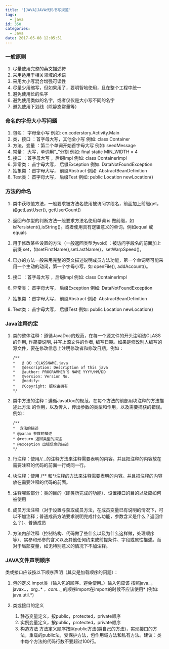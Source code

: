 ```yaml
---
title: '[JAVA]JAVA代码书写规范'
tags:
  - java
id: 350
categories:
  - Java
date: 2017-05-08 12:05:51
---
```


### 一般原则

1.  尽量使用完整的英文描述符
2.  采用适用于相关领域的术语
3.  采用大小写混合增强可读性
4.  尽量少用缩写，但如果用了，要明智地使用，且在整个工程中统一
5.  避免使用长的名字
6.  避免使用类似的名字，或者仅仅是大小写不同的名字
7.  避免使用下划线（除静态常量等）

### 命名的字母大小写问题

1.  包名： 字母全小写     例如:  cn.coderstory.Activity.Main
2.  类，接口 ：首字母大写，其他全小写 例如: class Container
3.  方法，变量 ：第二个单词开始首字母大写 例如:  seedMessage
4.  常量： 大写，单词用“_”分割 例如: final static MIN_WIDTH = 4
5.  接口 ：首字母大写 ，后缀Impl 例如: class ContainerImpl
6.  异常类： 首字母大写， 后缀Exception 例如: DataNotFoundException
7.  抽象类 ：首字母大写， 前缀Abstract 例如: AbstractBeanDefinition
8.  Test类： 首字母大写， 后缀Test 例如: public Location newLocation()

### 方法的命名

1.  类中获取值方法，一般要求被方法名使用被访问字段名，前面加上前缀get，如getLastUser(), getUserCount()
2.  返回布尔型的判断方法一般要求方法名使用单词 is 做前缀，如isPersistent(),isString()。或者使用具有逻辑意义的单词，例如equal 或equals
3.  用于修改某些设置的方法（一般返回类型为void）：被访问字段名的前面加上前缀 set，如setFirstName(),setLastName()，setWarpSpeed()。</p>
4.  已办的方法一般采用完整的英文描述说明成员方法功能，第一个单词尽可能采用一个生动的动词，第一个字母小写，如 openFile(), addAccount()。

5.  接口 ：首字母大写 ，后缀Impl 例如: class ContainerImpl
6.  异常类： 首字母大写， 后缀Exception 例如: DataNotFoundException
7.  抽象类 ：首字母大写， 前缀Abstract 例如: AbstractBeanDefinition
8.  Test类： 首字母大写， 后缀Test 例如: public Location newLocation()

### Java注释约定

1.  类的整体注释：遵循JavaDoc的规范，在每一个源文件的开头注明该CLASS的作用, 作简要说明, 并写上源文件的作者, 编写日期。如果是修改别人编写的源文件，要在修改信息上注明修改者和修改日期。例如：

	    /**
	    *   @（#）:CLASSNAME.java
	    *   @description: Description of this java
	    *   @author: PROGRAMMER’S NAME YYYY/MM/DD
	    *   @version: Version No.
	    *   @modify:
	    *   @Copyright: 版权由拥有
		*/
2.  类中方法的注释：遵循JavaDoc的规范，在每个方法的前部用块注释的方法描述此方法
的作用，以及传入，传出参数的类型和作用，以及需要捕获的错误。
例如：

		/**
		*  方法的描述
		* @param 参数的描述
		* @return 返回类型的描述
		* @exception 出错信息的描述
		*/

3.  行注释：使用//…的注释方法来注释需要表明的内容。并且把注释的内容放在需要注释的代码的前面一行或同一行。

4.  块注释：使用 /&#42;&#42; 和&#42;/注释的方法来注释需要表明的内容。并且把注释的内容放在需要注释的代码的前面。

5.  注释哪些部分：类的目的（即类所完成的功能）、设置接口的目的以及应如何被使用

6.  成员方法注释（对于设置与获取成员方法，在成员变量已有说明的情况下，可以不加注释；普通成员方法要求说明完成什么功能，参数含义是什么？返回什么？）、普通成员

7.  方法内部注释（控制结构、代码做了些什么以及为什么这样做，处理顺序等）、实参和形参的含义以及其他任何约束或前提条件、字段或属性描述。而对于局部变量，如无特别意义的情况下不加注释。

### JAVA文件声明顺序

类或接口应该按以下顺序声明（其实是加载顺序的问题）：

1.  包的定义
impot类（输入包的顺序、避免使用_）输入包应该   按照java._._，javax._._，org._.* ，com._._   的顺序import在import的时候不应该使用* (例如:  java.util.*)
2.  类或接口的定义

    1.  静态变量定义，按public，protected，private顺序
    2.  实例变量定义，按public，protected，private顺序
    3.  构造方法
	方法定义顺序按照public方法(类自己的方法)，实现接口的方法，重载的public法，受保护方法，包作用域方法和私有方法。建议：类中每个方法的代码行数不要超过100行。